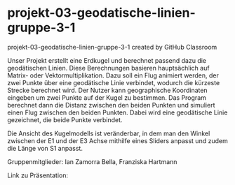 # projekt-03-geodatische-linien-gruppe-3-1
projekt-03-geodatische-linien-gruppe-3-1 created by GitHub Classroom

Unser Projekt erstellt eine Erdkugel und berechnet passend dazu die geodätischen Linien. Diese Berechnungen basieren hauptsächlich auf Matrix- oder Vektormultiplikation.
Dazu soll ein Flug animiert werden, der zwei Punkte über eine geodätische Linie verbindet, wodurch die kürzeste Strecke berechnet wird.
Der Nutzer kann geographische Koordinaten eingeben um zwei Punkte auf der Kugel zu bestimmen. Das Program berechnet dann die Distanz zwischen den beiden Punkten und
simuliert einen Flug zwischen den beiden Punkten. Dabei wird eine geodätische Linie gezeichnet, die beide Punkte verbindet.

Die Ansicht des Kugelmodells ist veränderbar, in dem man den Winkel zwischen der E1 und der E3 Achse mithilfe eines Sliders anpasst und zudem die Länge von S1 anpasst.

Gruppenmitglieder: Ian Zamorra Bella, Franziska Hartmann 

Link zu Präsentation:
